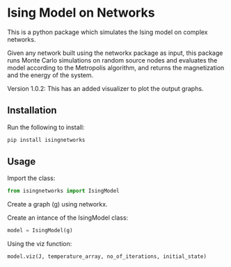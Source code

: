 # Ising Model on Networks

This is a python package which simulates the Ising model on complex networks.

Given any network built using the networkx package as input, this package runs Monte Carlo simulations on random source nodes and evaluates the model according to the Metropolis algorithm, and returns the magnetization and the energy of the system.

Version 1.0.2: This has an added visualizer to plot the output graphs.

## Installation

Run the following to install:
```python
pip install isingnetworks
```

## Usage 

Import the class:
```python
from isingnetworks import IsingModel
```

Create a graph (g) using networkx.

Create an intance of the IsingModel class:
```python
model = IsingModel(g)
```

Using the viz function:
```python
model.viz(J, temperature_array, no_of_iterations, initial_state)
```